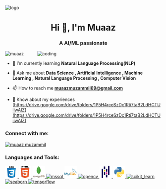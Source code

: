 ![logo](https://github.com/bhbyuh/Muaaz/blob/main/Black%20and%20White%20Simple%20Minimalist%20Futuristic%20Gaming%20YouTube%20Banner.png)
<h1 align="center">Hi 👋, I'm Muaaz</h1>
<h3 align="center">A AI/ML passionate</h3>

<img align="right" alt="coding" width="400" src="https://www.google.com/url?sa=i&url=https%3A%2F%2Fwww.fmstudies.org%2F%3Fo%3Ddevelopers-gifs-get-the-best-gif-on-gifer-pp-PWMl7LTL&psig=AOvVaw02RyXkvBIhqJQHIMrumzu9&ust=1715807182371000&source=images&cd=vfe&opi=89978449&ved=0CBEQjRxqFwoTCNiTyYCGjoYDFQAAAAAdAAAAABAE">

<p align="left"> <img src="https://komarev.com/ghpvc/?username=muaaz&label=Profile%20views&color=0e75b6&style=flat" alt="muaaz" /> </p>

- 🌱 I’m currently learning **Natural Language Processing(NLP)**

- 💬 Ask me about **Data Science , Artificial Intelligence , Machine Learning , Natural Language Processing , Computer Vision**

- 📫 How to reach me **muaazmuzammil69@gmail.com**

- 📄 Know about my experiences [https://drive.google.com/drive/folders/1P5H4rceSzDc1Rti7taB2LdHCTUiiwAlZ](https://drive.google.com/drive/folders/1P5H4rceSzDc1Rti7taB2LdHCTUiiwAlZ)

<h3 align="left">Connect with me:</h3>
<p align="left">
<a href="https://linkedin.com/in/muaaz muzammil" target="blank"><img align="center" src="https://raw.githubusercontent.com/rahuldkjain/github-profile-readme-generator/master/src/images/icons/Social/linked-in-alt.svg" alt="muaaz muzammil" height="30" width="40" /></a>
</p>

<h3 align="left">Languages and Tools:</h3>
<p align="left"> <a href="https://www.w3schools.com/css/" target="_blank" rel="noreferrer"> <img src="https://raw.githubusercontent.com/devicons/devicon/master/icons/css3/css3-original-wordmark.svg" alt="css3" width="40" height="40"/> </a> <a href="https://www.w3.org/html/" target="_blank" rel="noreferrer"> <img src="https://raw.githubusercontent.com/devicons/devicon/master/icons/html5/html5-original-wordmark.svg" alt="html5" width="40" height="40"/> </a> <a href="https://www.mongodb.com/" target="_blank" rel="noreferrer"> <img src="https://raw.githubusercontent.com/devicons/devicon/master/icons/mongodb/mongodb-original-wordmark.svg" alt="mongodb" width="40" height="40"/> </a> <a href="https://www.microsoft.com/en-us/sql-server" target="_blank" rel="noreferrer"> <img src="https://www.svgrepo.com/show/303229/microsoft-sql-server-logo.svg" alt="mssql" width="40" height="40"/> </a> <a href="https://www.mysql.com/" target="_blank" rel="noreferrer"> <img src="https://raw.githubusercontent.com/devicons/devicon/master/icons/mysql/mysql-original-wordmark.svg" alt="mysql" width="40" height="40"/> </a> <a href="https://opencv.org/" target="_blank" rel="noreferrer"> <img src="https://www.vectorlogo.zone/logos/opencv/opencv-icon.svg" alt="opencv" width="40" height="40"/> </a> <a href="https://pandas.pydata.org/" target="_blank" rel="noreferrer"> <img src="https://raw.githubusercontent.com/devicons/devicon/2ae2a900d2f041da66e950e4d48052658d850630/icons/pandas/pandas-original.svg" alt="pandas" width="40" height="40"/> </a> <a href="https://www.python.org" target="_blank" rel="noreferrer"> <img src="https://raw.githubusercontent.com/devicons/devicon/master/icons/python/python-original.svg" alt="python" width="40" height="40"/> </a> <a href="https://scikit-learn.org/" target="_blank" rel="noreferrer"> <img src="https://upload.wikimedia.org/wikipedia/commons/0/05/Scikit_learn_logo_small.svg" alt="scikit_learn" width="40" height="40"/> </a> <a href="https://seaborn.pydata.org/" target="_blank" rel="noreferrer"> <img src="https://seaborn.pydata.org/_images/logo-mark-lightbg.svg" alt="seaborn" width="40" height="40"/> </a> <a href="https://www.tensorflow.org" target="_blank" rel="noreferrer"> <img src="https://www.vectorlogo.zone/logos/tensorflow/tensorflow-icon.svg" alt="tensorflow" width="40" height="40"/> </a> </p>
